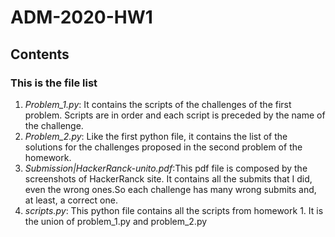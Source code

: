 # ADM-2020-HW1
## Contents
### This is the file list 
1. _Problem_1.py_: It contains the scripts of the challenges of the first problem. Scripts are in order and each script is preceded by the name of the challenge.
2. _Problem_2.py_: Like the first python file, it contains the list of the solutions for the challenges proposed in the second problem of the homework.
3. _Submission|HackerRanck-unito.pdf_:This pdf file is composed by the screenshots of HackerRanck site. It contains all the submits that I did, even the wrong ones.So each challenge has many wrong submits and, at least, a correct one.
4. _scripts.py_: This python file contains all the scripts from homework 1. It is the union of problem_1.py and problem_2.py

